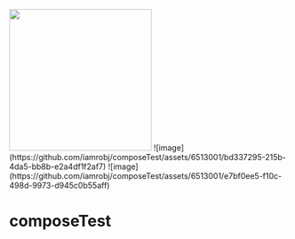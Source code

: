 <img src="https://github.com/iamrobj/composeTest/assets/6513001/76c9a082-c380-431a-bf56-9ebf2d631e2e" width="256"/>
![image](https://github.com/iamrobj/composeTest/assets/6513001/bd337295-215b-4da5-bb8b-e2a4df1f2af7)
![image](https://github.com/iamrobj/composeTest/assets/6513001/e7bf0ee5-f10c-498d-9973-d945c0b55aff)

# composeTest
